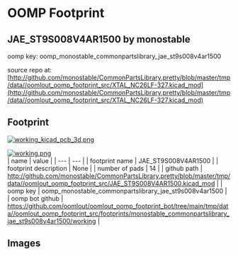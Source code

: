 # OOMP Footprint  
## JAE_ST9S008V4AR1500  by monostable  
  
oomp key: oomp_monostable_commonpartslibrary_jae_st9s008v4ar1500  
  
source repo at: [http://github.com/monostable/CommonPartsLibrary.pretty/blob/master/tmp/data//oomlout_oomp_footprint_src/XTAL_NC26LF-327.kicad_mod](http://github.com/monostable/CommonPartsLibrary.pretty/blob/master/tmp/data//oomlout_oomp_footprint_src/XTAL_NC26LF-327.kicad_mod)  
## Footprint  
  
[![working_kicad_pcb_3d.png](working_kicad_pcb_3d_600.png)](working_kicad_pcb_3d.png)  
  
[![working.png](working_600.png)](working.png)  
| name | value | 
| --- | --- | 
| footprint name | JAE_ST9S008V4AR1500 | 
| footprint description | None | 
| number of pads | 14 | 
| github path | http://github.com/monostable/CommonPartsLibrary.pretty/blob/master/tmp/data//oomlout_oomp_footprint_src/JAE_ST9S008V4AR1500.kicad_mod | 
| oomp key | oomp_monostable_commonpartslibrary_jae_st9s008v4ar1500 | 
| oomp bot github | https://github.com/oomlout/oomlout_oomp_footprint_bot/tree/main/tmp/data//oomlout_oomp_footprint_src/footprints/monostable_commonpartslibrary_jae_st9s008v4ar1500/working | 
## Images  
